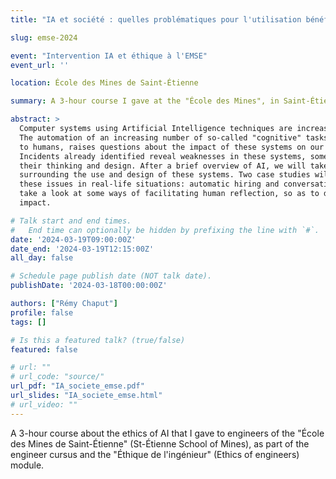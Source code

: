 ```yaml
---
title: "IA et société : quelles problématiques pour l'utilisation bénéfique de l'IA ?"

slug: emse-2024

event: "Intervention IA et éthique à l'EMSE"
event_url: ''

location: École des Mines de Saint-Étienne

summary: A 3-hour course I gave at the "École des Mines", in Saint-Étienne, about AI and ethics for engineers.

abstract: >
  Computer systems using Artificial Intelligence techniques are increasingly deployed in our society.
  The automation of an increasing number of so-called "cognitive" tasks, which were once reserved
  to humans, raises questions about the impact of these systems on our society and our lives.
  Incidents already identified reveal weaknesses in these systems, sometimes technical, but also in
  their thinking and design. After a brief overview of AI, we will take a look at some of the issues
  surrounding the use and design of these systems. Two case studies will allow us to experiment with
  these issues in real-life situations: automatic hiring and conversational agents. Finally, we will
  take a look at some ways of facilitating human reflection, so as to design systems with a beneficial
  impact.

# Talk start and end times.
#   End time can optionally be hidden by prefixing the line with `#`.
date: '2024-03-19T09:00:00Z'
date_end: '2024-03-19T12:15:00Z'
all_day: false

# Schedule page publish date (NOT talk date).
publishDate: '2024-03-18T00:00:00Z'

authors: ["Rémy Chaput"]
profile: false
tags: []

# Is this a featured talk? (true/false)
featured: false

# url: ""
# url_code: "source/"
url_pdf: "IA_societe_emse.pdf"
url_slides: "IA_societe_emse.html"
# url_video: ""
---
```


A 3-hour course about the ethics of AI that I gave to engineers of the
"École des Mines de Saint-Étienne" (St-Étienne School of Mines), as part of
the engineer cursus and the "Éthique de l'ingénieur" (Ethics of engineers)
module.
